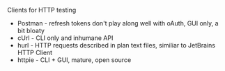 Clients for HTTP testing
* Postman - refresh tokens don't play along well with oAuth, GUI only, a bit bloaty
* cUrl - CLI only and inhumane API
* hurl - HTTP requests described in plan text files, similiar to JetBrains HTTP Client
* httpie - CLI + GUI, mature, open source
